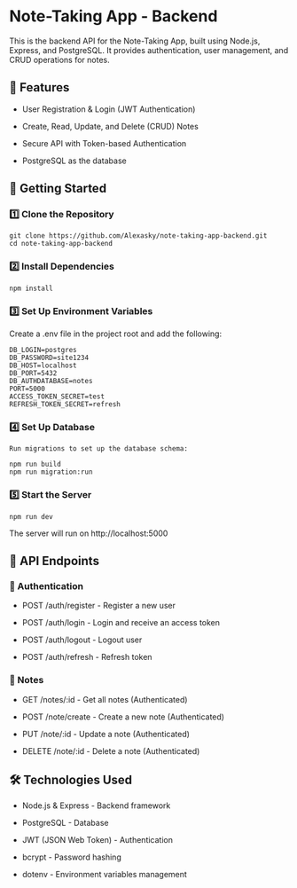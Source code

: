 # Note-Taking App - Backend

This is the backend API for the Note-Taking App, built using Node.js, Express, and PostgreSQL. It provides authentication, user management, and CRUD operations for notes.

## 📌 Features

- User Registration & Login (JWT Authentication)

- Create, Read, Update, and Delete (CRUD) Notes

- Secure API with Token-based Authentication

- PostgreSQL as the database

## 🚀 Getting Started

### 1️⃣ Clone the Repository

```
git clone https://github.com/Alexasky/note-taking-app-backend.git
cd note-taking-app-backend

```

### 2️⃣ Install Dependencies

```
npm install
```

### 3️⃣ Set Up Environment Variables

Create a .env file in the project root and add the following:

```
DB_LOGIN=postgres
DB_PASSWORD=site1234
DB_HOST=localhost
DB_PORT=5432
DB_AUTHDATABASE=notes
PORT=5000
ACCESS_TOKEN_SECRET=test
REFRESH_TOKEN_SECRET=refresh

```

### 4️⃣ Set Up Database

```
Run migrations to set up the database schema:

npm run build
npm run migration:run

```

### 5️⃣ Start the Server

```
npm run dev
```

The server will run on http://localhost:5000

## 📡 API Endpoints

### 🔹 Authentication

- POST /auth/register - Register a new user

- POST /auth/login - Login and receive an access token

- POST /auth/logout - Logout user

- POST /auth/refresh - Refresh token

### 🔹 Notes

- GET /notes/:id - Get all notes (Authenticated)

- POST /note/create - Create a new note (Authenticated)

- PUT /note/:id - Update a note (Authenticated)

- DELETE /note/:id - Delete a note (Authenticated)

## 🛠️ Technologies Used

- Node.js & Express - Backend framework

- PostgreSQL - Database

- JWT (JSON Web Token) - Authentication

- bcrypt - Password hashing

- dotenv - Environment variables management
